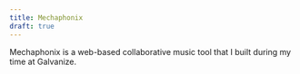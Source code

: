 ```yaml
---
title: Mechaphonix
draft: true
---
```


Mechaphonix is a web-based collaborative music tool that I built during my time at Galvanize.
